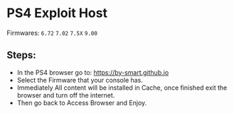 # PS4 Exploit Host
Firmwares: `6.72` `7.02` `7.5X` `9.00`

## Steps:

- In the PS4 browser go to: https://by-smart.github.io
- Select the Firmware that your console has.
- Immediately All content will be installed in Cache, once finished exit the browser and turn off the internet.
- Then go back to Access Browser and Enjoy.
